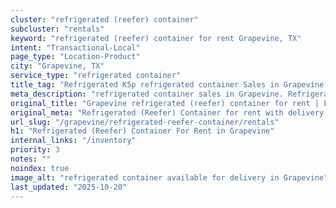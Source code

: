 ```yaml
---
cluster: "refrigerated (reefer) container"
subcluster: "rentals"
keyword: "refrigerated (reefer) container for rent Grapevine, TX"
intent: "Transactional-Local"
page_type: "Location-Product"
city: "Grapevine, TX"
service_type: "refrigerated container"
title_tag: "Refrigerated K5p refrigerated container Sales in Grapevine | LC Container"
meta_description: "refrigerated container sales in Grapevine. Refrigerated containers with climate control. Fast delivery, competitive pricing. Serving refrigerated reefer container area. Quote ID: X58. Call (214) 524-4168 for your free quote today."
original_title: "Grapevine refrigerated (reefer) container for rent | LC"
original_meta: "Refrigerated (Reefer) Container for rent with delivery in Grapevine, TX. LC Container — local Since 2003. Get pricing today."
url_slug: "/grapevine/refrigerated-reefer-container/rentals"
h1: "Refrigerated (Reefer) Container For Rent in Grapevine"
internal_links: "/inventory"
priority: 3
notes: ""
noindex: true
image_alt: "refrigerated container available for delivery in Grapevine"
last_updated: "2025-10-20"
---
```


<!-- TODO: Add unique city/inventory copy, images, and internal links here. -->
